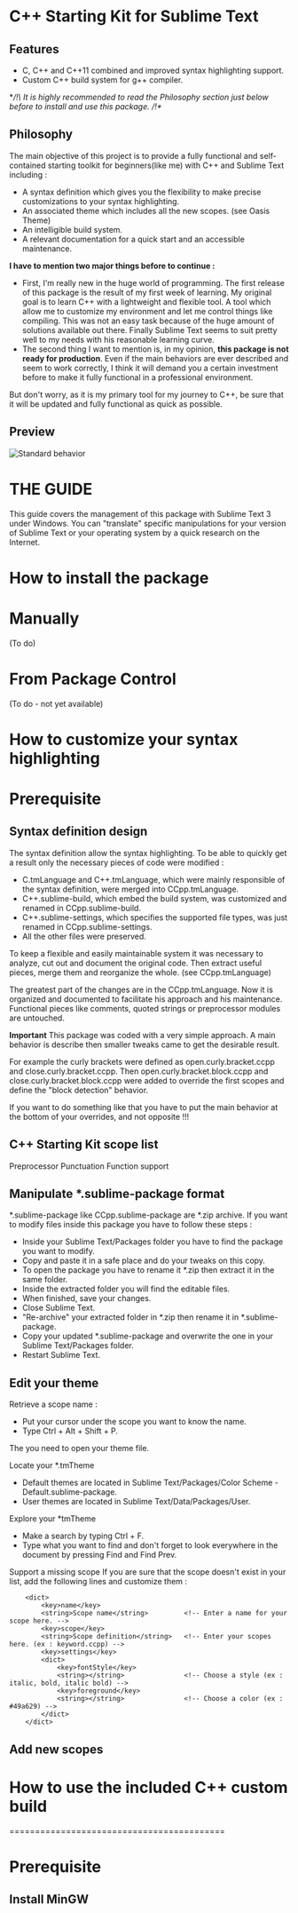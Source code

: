 C++ Starting Kit for Sublime Text
=================================

## Features
* C, C++ and C++11 combined and improved syntax highlighting support.
* Custom C++ build system for g++ compiler.

**/!\ It is highly recommended to read the Philosophy section just below before to install and use this package. /!\**

## Philosophy
The main objective of this project is to provide a fully functional and self-contained starting toolkit for beginners(like me) with C++ and Sublime Text including :
* A syntax definition which gives you the flexibility to make precise customizations to your syntax highlighting.
* An associated theme which includes all the new scopes. (see Oasis Theme)
* An intelligible build system.
* A relevant documentation for a quick start and an accessible maintenance.

**I have to mention two major things before to continue :**

* First, I'm really new in the huge world of programming. The first release of this package is the result of my first week of learning. My original goal is to learn C++ with a lightweight and flexible tool. A tool which allow me to customize my environment and let me control things like compiling. This was not an easy task because of the huge amount of solutions available out there. Finally Sublime Text seems to suit pretty well to my needs with his reasonable learning curve. 
* The second thing I want to mention is, in my opinion, **this package is not ready for production**. Even if the main behaviors are ever described and seem to work correctly, I think it will demand you a certain investment before to make it fully functional in a professional environment. 

But don't worry, as it is my primary tool for my journey to C++, be sure that it will be updated and fully functional as quick as possible.

## Preview

![Standard behavior](https://github.com/kodLite/cppStartingKit/blob/master/screenshot/standard-behavior.jpg)


THE GUIDE
=========
This guide covers the management of this package with Sublime Text 3 under Windows. You can "translate" specific manipulations for your version of Sublime Text or your operating system by a quick research on the Internet.

How to install the package
==========================

# Manually
(To do)

# From Package Control
(To do - not yet available)


How to customize your syntax highlighting
=========================================
# Prerequisite

## Syntax definition design

The syntax definition allow the syntax highlighting.
To be able to quickly get a result only the necessary pieces of code were modified :
* C.tmLanguage and C++.tmLanguage, which were mainly responsible of the syntax definition, were merged into CCpp.tmLanguage.
* C++.sublime-build, which embed the build system, was customized and renamed in CCpp.sublime-build.
* C++.sublime-settings, which specifies the supported file types, was just renamed in CCpp.sublime-settings. 
* All the other files were preserved.

To keep a flexible and easily maintainable system it was necessary to analyze, cut out and document the original code. Then extract useful pieces, merge them and reorganize the whole. (see CCpp.tmLanguage)

The greatest part of the changes are in the CCpp.tmLanguage. Now it is organized and documented to facilitate his approach and his maintenance. Functional pieces like comments, quoted strings or preprocessor modules are untouched.

**Important**
This package was coded with a very simple approach. A main behavior is describe then smaller tweaks came to get the desirable result.

For example the curly brackets were defined as open.curly.bracket.ccpp and close.curly.bracket.ccpp. Then open.curly.bracket.block.ccpp and close.curly.bracket.block.ccpp were added to override the first scopes and define the "block detection" behavior.

If you want to do something like that you have to put the main behavior at the bottom of your overrides, and not opposite !!! 

## C++ Starting Kit scope list

Preprocessor
Punctuation
Function support

## Manipulate *.sublime-package format

*.sublime-package like CCpp.sublime-package are *.zip archive. If you want to modify files inside this package you have to follow these steps :
* Inside your Sublime Text/Packages folder you have to find the package you want to modify.
* Copy and paste it in a safe place and do your tweaks on this copy.
* To open the package you have to rename it *.zip then extract it in the same folder.
* Inside the extracted folder you will find the editable files.
* When finished, save your changes.
* Close Sublime Text. 
* "Re-archive" your extracted folder in *.zip then rename it in *.sublime-package.
* Copy your updated *.sublime-package and overwrite the one in your Sublime Text/Packages folder.
* Restart Sublime Text.

## Edit your theme
Retrieve a scope name :
* Put your cursor under the scope you want to know the name.
* Type Ctrl + Alt + Shift + P.

The you need to open your theme file.

Locate your *.tmTheme
* Default themes are located in Sublime Text/Packages/Color Scheme - Default.sublime-package. 
* User themes are located in Sublime Text/Data/Packages/User.

Explore your *tmTheme
* Make a search by typing Ctrl + F.
* Type what you want to find and don't forget to look everywhere in the document by pressing Find and Find Prev.

Support a missing scope
If you are sure that the scope doesn't exist in your list, add the following lines and customize them :

		<dict>
			<key>name</key>
			<string>Scope name</string> 		<!-- Enter a name for your scope here. -->
			<key>scope</key>
			<string>Scope definition</string> 	<!-- Enter your scopes here. (ex : keyword.ccpp) -->
			<key>settings</key>
			<dict>
				<key>fontStyle</key>
				<string></string> 				<!-- Choose a style (ex : italic, bold, italic bold) -->
				<key>foreground</key>
				<string></string> 				<!-- Choose a color (ex : #49a629) -->
			</dict>
		</dict>


## Add new scopes


# How to use the included C++ custom build
==========================================
# Prerequisite

## Install MinGW 
